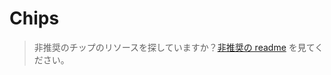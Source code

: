 <!--docs:
title: "Chips"
layout: detail
section: components
excerpt: "Chips are compact elements that represent an attribute, text, entity, or action."
iconId: chip
path: /catalog/chips/
-->

# Chips

> 非推奨のチップのリソースを探していますか？[非推奨の readme](deprecated/README.md) を見てください。
